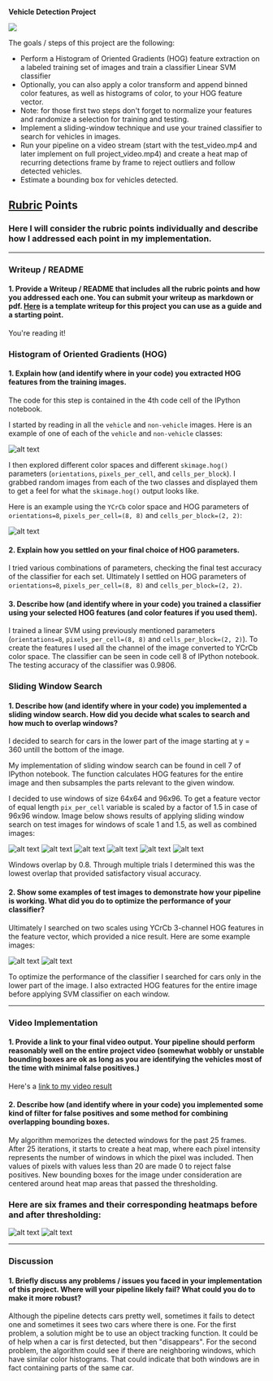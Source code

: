 **Vehicle Detection Project**

![](detect_track.gif)

The goals / steps of this project are the following:

* Perform a Histogram of Oriented Gradients (HOG) feature extraction on a labeled training set of images and train a classifier Linear SVM classifier
* Optionally, you can also apply a color transform and append binned color features, as well as histograms of color, to your HOG feature vector. 
* Note: for those first two steps don't forget to normalize your features and randomize a selection for training and testing.
* Implement a sliding-window technique and use your trained classifier to search for vehicles in images.
* Run your pipeline on a video stream (start with the test_video.mp4 and later implement on full project_video.mp4) and create a heat map of recurring detections frame by frame to reject outliers and follow detected vehicles.
* Estimate a bounding box for vehicles detected.

[//]: # (Image References)
[image1]: ./output_images/car_notcar.png
[image2]: ./output_images/hog_features.png
[image3]: ./output_images/windows1.png
[image4]: ./output_images/windows2.png
[image5]: ./output_images/windows3.png
[image6]: ./output_images/windows4.png
[image7]: ./output_images/windows5.png
[image8]: ./output_images/windows6.png
[image9]: ./output_images/results1.png
[image10]: ./output_images/results2.png
[image11]: ./output_images/heat1.png
[image12]: ./output_images/heat2.png
[image13]: ./output_images/heat3.png
[image14]: ./output_images/heatmaps1.png
[image15]: ./output_images/heatmaps2.png
[image16]: ./output_images/heatmaps.png
[video1]: ./project_video.mp4

## [Rubric](https://review.udacity.com/#!/rubrics/513/view) Points
### Here I will consider the rubric points individually and describe how I addressed each point in my implementation.  

---
### Writeup / README

#### 1. Provide a Writeup / README that includes all the rubric points and how you addressed each one.  You can submit your writeup as markdown or pdf.  [Here](https://github.com/udacity/CarND-Vehicle-Detection/blob/master/writeup_template.md) is a template writeup for this project you can use as a guide and a starting point.  

You're reading it!

### Histogram of Oriented Gradients (HOG)

#### 1. Explain how (and identify where in your code) you extracted HOG features from the training images.

The code for this step is contained in the 4th code cell of the IPython notebook.  

I started by reading in all the `vehicle` and `non-vehicle` images.  Here is an example of one of each of the `vehicle` and `non-vehicle` classes:

![alt text][image1]

I then explored different color spaces and different `skimage.hog()` parameters (`orientations`, `pixels_per_cell`, and `cells_per_block`).  I grabbed random images from each of the two classes and displayed them to get a feel for what the `skimage.hog()` output looks like.

Here is an example using the `YCrCb` color space and HOG parameters of `orientations=8`, `pixels_per_cell=(8, 8)` and `cells_per_block=(2, 2)`:


![alt text][image2]

#### 2. Explain how you settled on your final choice of HOG parameters.

I tried various combinations of parameters, checking the final test accuracy of the classifier for each set. Ultimately I settled on HOG parameters of `orientations=8`, `pixels_per_cell=(8, 8)` and `cells_per_block=(2, 2)`.

#### 3. Describe how (and identify where in your code) you trained a classifier using your selected HOG features (and color features if you used them).

I trained a linear SVM using previously mentioned parameters (`orientations=8`, `pixels_per_cell=(8, 8)` and `cells_per_block=(2, 2)`). To create the features I used all the channel of the image converted to YCrCb color space. The classifier can be seen in code cell 8 of IPython notebook. The testing accuracy of the classifier was 0.9806.

### Sliding Window Search

#### 1. Describe how (and identify where in your code) you implemented a sliding window search.  How did you decide what scales to search and how much to overlap windows?

I decided to search for cars in the lower part of the image starting at y = 360 untill the bottom of the image. 

My implementation of sliding window search can be found in cell 7 of IPython notebook. The function calculates HOG features for the entire image and then subsamples the parts relevant to the given window. 

I decided to use windows of size 64x64 and 96x96. To get a feature vector of equal length `pix_per_cell` variable is scaled by a factor of 1.5 in case of 96x96 window. Image below shows results of applying sliding window search on test images for windows of scale 1 and 1.5, as well as combined images:

![alt text][image3]
![alt text][image4]
![alt text][image5]
![alt text][image6]
![alt text][image7]
![alt text][image8]

Windows overlap by 0.8. Through multiple trials I determined this was the lowest overlap that provided satisfactory visual accuracy.

#### 2. Show some examples of test images to demonstrate how your pipeline is working.  What did you do to optimize the performance of your classifier?

Ultimately I searched on two scales using YCrCb 3-channel HOG features in the feature vector, which provided a nice result.  Here are some example images:

![alt text][image9]
![alt text][image10]

To optimize the performance of the classifier I searched for cars only in the lower part of the image. I also extracted HOG features for the entire image before applying SVM classifier on each window.

---

### Video Implementation

#### 1. Provide a link to your final video output.  Your pipeline should perform reasonably well on the entire project video (somewhat wobbly or unstable bounding boxes are ok as long as you are identifying the vehicles most of the time with minimal false positives.)
Here's a [link to my video result](./project_video_out.mp4)


#### 2. Describe how (and identify where in your code) you implemented some kind of filter for false positives and some method for combining overlapping bounding boxes.

My algorithm memorizes the detected windows for the past 25 frames. After 25 iterations, it starts to create a heat map, where each pixel intensity represents the number of windows in which the pixel was included. Then values of pixels with values less than 20 are made 0 to reject false positives. New bounding boxes for the image under consideration are centered around heat map areas that passed the thresholding.

### Here are six frames and their corresponding heatmaps before and after thresholding:

![alt text][image14]
![alt text][image15]


---

### Discussion

#### 1. Briefly discuss any problems / issues you faced in your implementation of this project.  Where will your pipeline likely fail?  What could you do to make it more robust?

Although the pipeline detects cars pretty well, sometimes it fails to detect one and sometimes it sees two cars where there is one. For the first problem, a solution might be to use an object tracking function. It could be of help when a car is first detected, but then "disappears". For the second problem, the algorithm could see if there are neighboring windows, which have similar color histograms. That could indicate that both windows are in fact containing parts of the same car.
